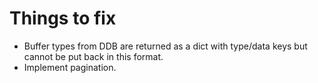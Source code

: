 # Things to fix

* Buffer types from DDB are returned as a dict with type/data keys but cannot be put back in this format.
* Implement pagination.
